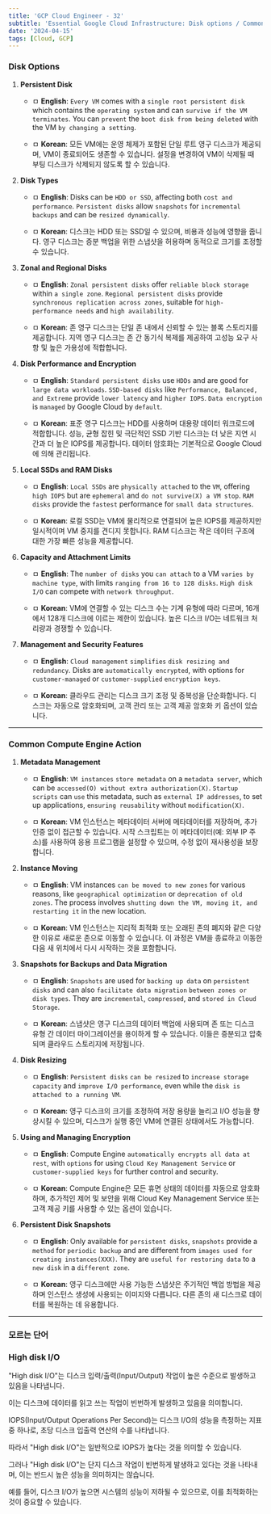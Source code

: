 ```yaml
---
title: 'GCP Cloud Engineer - 32'
subtitle: 'Essential Google Cloud Infrastructure: Disk options / Common Compute Engine Actions'
date: '2024-04-15'
tags: [Cloud, GCP]
---
```


### Disk Options 

1. **Persistent Disk**
   
   
   - ㅁ **English**: `Every VM` comes with a `single root persistent disk` which contains the `operating system` and can `survive if the VM terminates`. You can `prevent` the `boot disk from being deleted` with the VM `by changing a setting`.
   
   
   - ㅁ **Korean**: 모든 VM에는 운영 체제가 포함된 단일 루트 영구 디스크가 제공되며, VM이 종료되어도 생존할 수 있습니다. 설정을 변경하여 VM이 삭제될 때 부팅 디스크가 삭제되지 않도록 할 수 있습니다.

2. **Disk Types**
   
   
   - ㅁ **English**: Disks can be `HDD or SSD`, affecting both `cost and performance`. `Persistent disks` allow `snapshots` for `incremental backups` and can be `resized dynamically`.
   
   
   - ㅁ **Korean**: 디스크는 HDD 또는 SSD일 수 있으며, 비용과 성능에 영향을 줍니다. 영구 디스크는 증분 백업을 위한 스냅샷을 허용하며 동적으로 크기를 조정할 수 있습니다.

3. **Zonal and Regional Disks**
   
   
   - ㅁ **English**: `Zonal persistent disks` offer `reliable block storage` within `a single zone`. `Regional persistent disks` provide `synchronous replication across zones`, suitable for `high-performance needs` and `high availability`.
   
   
   - ㅁ **Korean**: 존 영구 디스크는 단일 존 내에서 신뢰할 수 있는 블록 스토리지를 제공합니다. 지역 영구 디스크는 존 간 동기식 복제를 제공하여 고성능 요구 사항 및 높은 가용성에 적합합니다.

4. **Disk Performance and Encryption**
   
   
   - ㅁ **English**: `Standard persistent disks` use `HDDs` and are good for `large data workloads`. `SSD-based disks` like `Performance, Balanced, and Extreme` provide `lower latency` and `higher IOPS`. `Data encryption` is `managed` by Google Cloud by `default`.
   
   
   - ㅁ **Korean**: 표준 영구 디스크는 HDD를 사용하며 대용량 데이터 워크로드에 적합합니다. 성능, 균형 잡힌 및 극단적인 SSD 기반 디스크는 더 낮은 지연 시간과 더 높은 IOPS를 제공합니다. 데이터 암호화는 기본적으로 Google Cloud에 의해 관리됩니다.

5. **Local SSDs and RAM Disks**
   
   
   - ㅁ **English**: `Local SSDs` are `physically attached` to the `VM`, offering `high IOPS` but are `ephemeral` and `do not survive(X) a VM stop`. `RAM disks` provide the `fastest` performance for `small data structures`.
   
   
   - ㅁ **Korean**: 로컬 SSD는 VM에 물리적으로 연결되어 높은 IOPS를 제공하지만 일시적이며 VM 중지를 견디지 못합니다. RAM 디스크는 작은 데이터 구조에 대한 가장 빠른 성능을 제공합니다.

6. **Capacity and Attachment Limits**
   
   
   - ㅁ **English**: The `number of disks` you `can attach` to a VM `varies by machine type`, with limits `ranging from 16 to 128 disks`. `High disk I/O` can compete with `network throughput`.
   
   
   - ㅁ **Korean**: VM에 연결할 수 있는 디스크 수는 기계 유형에 따라 다르며, 16개에서 128개 디스크에 이르는 제한이 있습니다. 높은 디스크 I/O는 네트워크 처리량과 경쟁할 수 있습니다.

7. **Management and Security Features**
   
   
   - ㅁ **English**: `Cloud management` `simplifies` `disk resizing and redundancy`. Disks are `automatically encrypted`, with options for `customer-managed` or `customer-supplied` `encryption keys`.
   
   
   - ㅁ **Korean**: 클라우드 관리는 디스크 크기 조정 및 중복성을 단순화합니다. 디스크는 자동으로 암호화되며, 고객 관리 또는 고객 제공 암호화 키 옵션이 있습니다.

----------------

### Common Compute Engine Action

1. **Metadata Management**
   
   
   - ㅁ **English**: `VM instances` `store metadata` on a `metadata server`, which can be `accessed(O) without extra authorization(X)`. `Startup scripts` can `use` this metadata, such as `external IP addresses`, to set up applications, `ensuring reusability` without `modification(X)`.
   
   
   - ㅁ **Korean**: VM 인스턴스는 메타데이터 서버에 메타데이터를 저장하며, 추가 인증 없이 접근할 수 있습니다. 시작 스크립트는 이 메타데이터(예: 외부 IP 주소)를 사용하여 응용 프로그램을 설정할 수 있으며, 수정 없이 재사용성을 보장합니다.

2. **Instance Moving**
   
   
   - ㅁ **English**: VM instances `can be moved to new zones` for various reasons, like `geographical optimization` or `deprecation of old zones`. The process involves `shutting down the VM, moving it, and restarting it` in the new location.
   
   
   - ㅁ **Korean**: VM 인스턴스는 지리적 최적화 또는 오래된 존의 폐지와 같은 다양한 이유로 새로운 존으로 이동할 수 있습니다. 이 과정은 VM을 종료하고 이동한 다음 새 위치에서 다시 시작하는 것을 포함합니다.

3. **Snapshots for Backups and Data Migration**
   
   
   - ㅁ **English**: `Snapshots` are used for `backing up data` on `persistent disks` and can also `facilitate data migration` `between zones or disk types`. They are `incremental`, `compressed`, and `stored in Cloud Storage`.
   
   
   - ㅁ **Korean**: 스냅샷은 영구 디스크의 데이터 백업에 사용되며 존 또는 디스크 유형 간 데이터 마이그레이션을 용이하게 할 수 있습니다. 이들은 증분되고 압축되며 클라우드 스토리지에 저장됩니다.

4. **Disk Resizing**
   
   
   - ㅁ **English**: `Persistent disks` `can be resized` to `increase storage capacity` and `improve I/O performance`, even while the `disk is attached to a running VM`.
   
   
   - ㅁ **Korean**: 영구 디스크의 크기를 조정하여 저장 용량을 늘리고 I/O 성능을 향상시킬 수 있으며, 디스크가 실행 중인 VM에 연결된 상태에서도 가능합니다.

5. **Using and Managing Encryption**
   
   
   - ㅁ **English**: Compute Engine `automatically encrypts all data at rest`, with `options` for using `Cloud Key Management Service` or `customer-supplied keys` for further control and security.
   
   
   - ㅁ **Korean**: Compute Engine은 모든 휴면 상태의 데이터를 자동으로 암호화하며, 추가적인 제어 및 보안을 위해 Cloud Key Management Service 또는 고객 제공 키를 사용할 수 있는 옵션이 있습니다.

6. **Persistent Disk Snapshots**
   
   
   - ㅁ **English**: Only available for `persistent disks`, `snapshots` provide a `method` for `periodic backup` and are different from `images used for creating instances(XXX)`. They are `useful for restoring data` to a `new disk` in a `different zone`.
   
   
   - ㅁ **Korean**: 영구 디스크에만 사용 가능한 스냅샷은 주기적인 백업 방법을 제공하며 인스턴스 생성에 사용되는 이미지와 다릅니다. 다른 존의 새 디스크로 데이터를 복원하는 데 유용합니다.


---------------

### 모르는 단어

### High disk I/O

"High disk I/O"는 디스크 입력/출력(Input/Output) 작업이 높은 수준으로 발생하고 있음을 나타냅니다. 

이는 디스크에 데이터를 읽고 쓰는 작업이 빈번하게 발생하고 있음을 의미합니다.

IOPS(Input/Output Operations Per Second)는 디스크 I/O의 성능을 측정하는 지표 중 하나로, 초당 디스크 입출력 연산의 수를 나타냅니다. 

따라서 "High disk I/O"는 일반적으로 IOPS가 높다는 것을 의미할 수 있습니다.

그러나 "High disk I/O"는 단지 디스크 작업이 빈번하게 발생하고 있다는 것을 나타내며, 이는 반드시 높은 성능을 의미하지는 않습니다. 

예를 들어, 디스크 I/O가 높으면 시스템의 성능이 저하될 수 있으므로, 이를 최적화하는 것이 중요할 수 있습니다.
